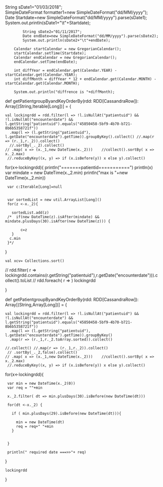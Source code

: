 String sDate1="01/03/2018";  
		SimpleDateFormat formatter1=new SimpleDateFormat("dd/MM/yyyy");  
		 Date Startdate=new SimpleDateFormat("dd/MM/yyyy").parse(sDate1);  
		    System.out.println(sDate1+"\t"+Startdate);  
		
		    String sDate2="01/11/2017";
		    Date endDate=new SimpleDateFormat("dd/MM/yyyy").parse(sDate2);  
		    System.out.println(sDate2+"\t"+endDate);  
		
		Calendar startCalendar = new GregorianCalendar();
		startCalendar.setTime(Startdate);
		Calendar endCalendar = new GregorianCalendar();
		endCalendar.setTime(endDate);

		int diffYear = endCalendar.get(Calendar.YEAR) - startCalendar.get(Calendar.YEAR);
		int diffMonth = diffYear * 12 + endCalendar.get(Calendar.MONTH) - startCalendar.get(Calendar.MONTH);
		
		System.out.println("diffrence is "+diffMonth);

 def getPatientgroupByandKeyOrderBy(rdd: RDD[CassandraRow]): Array[(String,Iterable[Long])] = {

    val lockingrdd = rdd.filter(l => !l.isNullAt("patientuid") && !l.isNullAt("encounterdate") && l.getString("patientuid").equals("45850458-5bf9-4b70-b721-8b6b5358721f"))
      .map(l => (l.getString("patientuid"), l.getDate("encounterdate").getTime)).groupByKey().collect() //.map(r => (r._1,r._2)).collect()
      //.sortBy(_._2).collect()
    // .map( x => (x._1,new DateTime(x._2)))    //collect().sortBy( x => x._2.max)
     //.reduceByKey((x, y) => if (x.isBefore(y)) x else y).collect()


   for(x<-lockingrdd){
     println("=======patientid===========")
     println(x)
     var mindate = new DateTime(x._2.min)
     println("max is "+new DateTime(x._2.min))



     var c:Iterable[Long]=null


     var sortedList = new util.ArrayList[Long]()
     for(z <-x._2){

       sortedList.add(z)
     /*  if(new DateTime(z).isAfter(mindate) && mindate.plusDays(30).isAfter(new DateTime(z))) {

           c=z
       }
      c.min
     }*/

   }

    val xcv= Collections.sort()
   // rdd.filter( r => lockingrdd.contains(r.getString("patientuid"),r.getDate("encounterdate"))).collect().toList
  //  rdd.foreach( r => )
    lockingrdd

  }




  def getPatientgroupByandKeyOrderBy(rdd: RDD[CassandraRow]): Array[(String,Array[Long])] = {

    val lockingrdd = rdd.filter(l => !l.isNullAt("patientuid") && !l.isNullAt("encounterdate") && l.getString("patientuid").equals("45850458-5bf9-4b70-b721-8b6b5358721f"))
      .map(l => (l.getString("patientuid"), l.getDate("encounterdate").getTime)).groupByKey()
      .map(r => (r._1,r._2.toArray.sorted)).collect()

    //.collect() //.map(r => (r._1,r._2)).collect()
     // .sortBy(_._2,false).collect()
    // .map( x => (x._1,new DateTime(x._2)))    //collect().sortBy( x => x._2.max)
     //.reduceByKey((x, y) => if (x.isBefore(y)) x else y).collect()




   for(x<-lockingrdd){
     
     var min = new DateTime(x._2(0))
     var req = ""+min

     x._2.filter( dt => min.plusDays(30).isBefore(new DateTime(dt)))

     for(dt <-x._2) {

       if ( min.plusDays(29).isBefore(new DateTime(dt))){

         min = new DateTime(dt)
         req = req+" "+min
       }


     }

     println(" required date ===>>"+ req)

   }

    lockingrdd

  }

